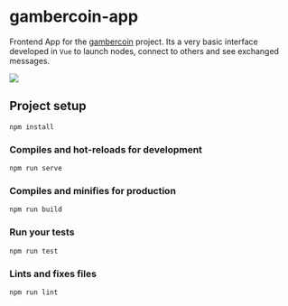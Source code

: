 # gambercoin-app
Frontend App for the [gambercoin](https://github.com/ageapps/gambercoin) project. Its a very basic interface developed in `Vue` to launch nodes, connect to others and see exchanged messages.

![](./app.gif)

## Project setup
```
npm install
```

### Compiles and hot-reloads for development
```
npm run serve
```

### Compiles and minifies for production
```
npm run build
```

### Run your tests
```
npm run test
```

### Lints and fixes files
```
npm run lint
```
